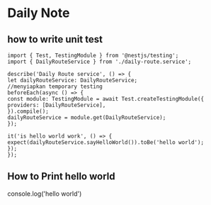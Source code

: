 # Daily Note

## how to write unit test

```
import { Test, TestingModule } from '@nestjs/testing';
import { DailyRouteService } from './daily-route.service';

describe('Daily Route service', () => {
let dailyRouteService: DailyRouteService;
//menyiapkan temporary testing
beforeEach(async () => {
const module: TestingModule = await Test.createTestingModule({
providers: [DailyRouteService],
}).compile();
dailyRouteService = module.get(DailyRouteService);
});

it('is hello world work', () => {
expect(dailyRouteService.sayHelloWorld()).toBe('hello world');
});
});
```

## How to Print hello world

console.log('hello world')
